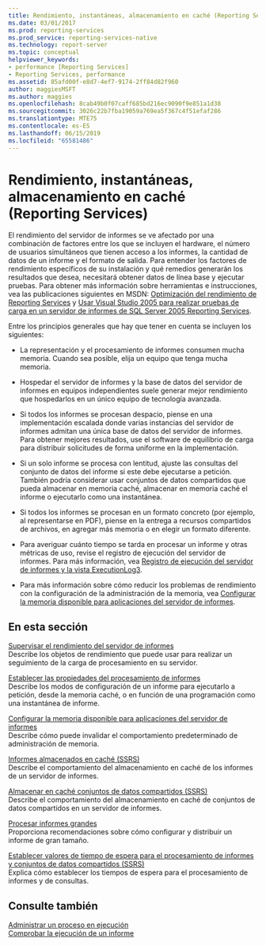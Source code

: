 ```yaml
---
title: Rendimiento, instantáneas, almacenamiento en caché (Reporting Services) | Microsoft Docs
ms.date: 03/01/2017
ms.prod: reporting-services
ms.prod_service: reporting-services-native
ms.technology: report-server
ms.topic: conceptual
helpviewer_keywords:
- performance [Reporting Services]
- Reporting Services, performance
ms.assetid: 85afd00f-e8d7-4ef7-9174-2ff84d82f960
author: maggiesMSFT
ms.author: maggies
ms.openlocfilehash: 8cab49b0f07caff685bd216ec9090f9e851a1d38
ms.sourcegitcommit: 3026c22b7fba19059a769ea5f367c4f51efaf286
ms.translationtype: MTE75
ms.contentlocale: es-ES
ms.lasthandoff: 06/15/2019
ms.locfileid: "65581486"
---
```

# <a name="performance-snapshots-caching-reporting-services"></a>Rendimiento, instantáneas, almacenamiento en caché (Reporting Services)
  El rendimiento del servidor de informes se ve afectado por una combinación de factores entre los que se incluyen el hardware, el número de usuarios simultáneos que tienen acceso a los informes, la cantidad de datos de un informe y el formato de salida. Para entender los factores de rendimiento específicos de su instalación y qué remedios generarán los resultados que desea, necesitará obtener datos de línea base y ejecutar pruebas. Para obtener más información sobre herramientas e instrucciones, vea las publicaciones siguientes en MSDN: [Optimización del rendimiento de Reporting Services](https://blogs.msdn.com/b/sqlcat/archive/2013/10/30/reporting-services-performance-and-optimization.aspx) y [Usar Visual Studio 2005 para realizar pruebas de carga en un servidor de informes de SQL Server 2005 Reporting Services](https://go.microsoft.com/fwlink/?LinkID=77519).  
  
 Entre los principios generales que hay que tener en cuenta se incluyen los siguientes:  
  
-   La representación y el procesamiento de informes consumen mucha memoria. Cuando sea posible, elija un equipo que tenga mucha memoria.  
  
-   Hospedar el servidor de informes y la base de datos del servidor de informes en equipos independientes suele generar mejor rendimiento que hospedarlos en un único equipo de tecnología avanzada.  
  
-   Si todos los informes se procesan despacio, piense en una implementación escalada donde varias instancias del servidor de informes admitan una única base de datos del servidor de informes. Para obtener mejores resultados, use el software de equilibrio de carga para distribuir solicitudes de forma uniforme en la implementación.  
  
-   Si un solo informe se procesa con lentitud, ajuste las consultas del conjunto de datos del informe si este debe ejecutarse a petición. También podría considerar usar conjuntos de datos compartidos que pueda almacenar en memoria caché, almacenar en memoria caché el informe o ejecutarlo como una instantánea.  
  
-   Si todos los informes se procesan en un formato concreto (por ejemplo, al representarse en PDF), piense en la entrega a recursos compartidos de archivos, en agregar más memoria o en elegir un formato diferente.  
  
-   Para averiguar cuánto tiempo se tarda en procesar un informe y otras métricas de uso, revise el registro de ejecución del servidor de informes. Para más información, vea [Registro de ejecución del servidor de informes y la vista ExecutionLog3](../../reporting-services/report-server/report-server-executionlog-and-the-executionlog3-view.md).  
  
-   Para más información sobre cómo reducir los problemas de rendimiento con la configuración de la administración de la memoria, vea [Configurar la memoria disponible para aplicaciones del servidor de informes](../../reporting-services/report-server/configure-available-memory-for-report-server-applications.md).  
  
## <a name="in-this-section"></a>En esta sección  
 [Supervisar el rendimiento del servidor de informes](../../reporting-services/report-server/monitoring-report-server-performance.md)  
 Describe los objetos de rendimiento que puede usar para realizar un seguimiento de la carga de procesamiento en su servidor.  
  
 [Establecer las propiedades del procesamiento de informes](../../reporting-services/report-server/set-report-processing-properties.md)  
 Describe los modos de configuración de un informe para ejecutarlo a petición, desde la memoria caché, o en función de una programación como una instantánea de informe.  
  
 [Configurar la memoria disponible para aplicaciones del servidor de informes](../../reporting-services/report-server/configure-available-memory-for-report-server-applications.md)  
 Describe cómo puede invalidar el comportamiento predeterminado de administración de memoria.  
  
 [Informes almacenados en caché &#40;SSRS&#41;](../../reporting-services/report-server/caching-reports-ssrs.md)  
 Describe el comportamiento del almacenamiento en caché de los informes de un servidor de informes.  
  
 [Almacenar en caché conjuntos de datos compartidos &#40;SSRS&#41;](../../reporting-services/report-server/cache-shared-datasets-ssrs.md)  
 Describe el comportamiento del almacenamiento en caché de conjuntos de datos compartidos en un servidor de informes.  
  
 [Procesar informes grandes](../../reporting-services/report-server/process-large-reports.md)  
 Proporciona recomendaciones sobre cómo configurar y distribuir un informe de gran tamaño.  
  
 [Establecer valores de tiempo de espera para el procesamiento de informes y conjuntos de datos compartidos &#40;SSRS&#41;](../../reporting-services/report-server/setting-time-out-values-for-report-and-shared-dataset-processing-ssrs.md)  
 Explica cómo establecer los tiempos de espera para el procesamiento de informes y de consultas.  
  
## <a name="see-also"></a>Consulte también  
 [Administrar un proceso en ejecución](../../reporting-services/subscriptions/manage-a-running-process.md)   
 [Comprobar la ejecución de un informe](../../reporting-services/report-server/verifying-a-report-run.md)  
  
  

